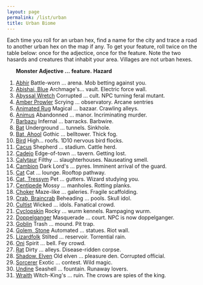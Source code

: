```yaml
---
layout: page
permalink: /list/urban
title: Urban Biome
---
```


Each time you roll for an urban hex, find a name for the city and trace a road to another urban hex on the map if any. To get your feature, roll twice on the table below: once for the adjectice, once for the feature. Note the two hasards and creatures that inhabit your area. Villages are not urban hexes.

&nbsp; &nbsp; &nbsp; <span class="a">**Monster**</span> <span class="bb">**Adjective ...**</span> <span class="cc">**feature.**</span> **Hazard**

1. <span class="a">[Abhir](/monsters/abhir)</span> <span class="b">Battle-worn ...</span>  <span class="c">arena.</span> <span class="d">Mob betting against you.</span> 
1. <span class="a">[Abishai, Blue](/monsters/abishai-blue)</span> <span class="b">Archmage's...</span>  <span class="c">vault.</span> <span class="d">Electric force wall.</span> 
1. <span class="a">[Abyssal Wretch](/monsters/abyssal-wretch)</span> <span class="b">Corrupted ...</span>  <span class="c">cult.</span> <span class="d">NPC turning feral mutant.</span> 
1. <span class="a">[Amber Prowler](/monsters/amber-prowler)</span> <span class="b">Scrying ...</span>  <span class="c">observatory.</span> <span class="d">Arcane sentries</span> 
1. <span class="a">[Animated Rug](/monsters/animated-rug)</span> <span class="b">Magical ...</span>  <span class="c">bazaar.</span> <span class="d">Crawling alleys.</span> 
1. <span class="a">[Animus](/monsters/animus)</span> <span class="b">Abandonned ...</span>  <span class="c">manor.</span> <span class="d">Incriminating murder.</span> 
1. <span class="a">[Barbazu](/monsters/barbazu)</span> <span class="b">Infernal ...</span>  <span class="c">barracks.</span> <span class="d">Barbwire.</span> 
1. <span class="a">[Bat](/monsters/bat)</span> <span class="b">Underground ...</span>  <span class="c">tunnels.</span> <span class="d">Sinkhole.</span>
1. <span class="a">[Bat, Ahool](/monsters/bat)</span> <span class="b">Gothic ...</span>  <span class="c">belltower.</span> <span class="d">Thick fog.</span>
1. <span class="a">[Bird](/monsters/bird)</span> <span class="b">High...</span>  <span class="c">roofs.</span> <span class="d">1D10 nervous bird flocks.</span>
1. <span class="a">[Cacus](/monsters/cacus)</span> <span class="b">Shepherd ...</span>  <span class="c">stadium.</span> <span class="d">Cattle herd.</span>
1. <span class="a">[Cadejo](/monsters/cadejo)</span> <span class="b">Edge-of-town ...</span>  <span class="c">tavern.</span> <span class="d">Getting lost.</span>
1. <span class="a">[Calytaur](/monsters/calytaur)</span> <span class="b">Filthy ...</span>  <span class="c">slaughterhouses.</span> <span class="d">Nauseating smell.</span>
1. <span class="a">[Cambion](/monsters/cambion)</span> <span class="b">Dark Lord's ...</span>  <span class="c">pyres.</span> <span class="d">Imminent arrival of the guard.</span>
1. <span class="a">[Cat](/monsters/cat)</span> <span class="b">Cat ...</span>  <span class="c">lounge.</span> <span class="d">Rooftop pathway.</span>
1. <span class="a">[Cat, Tressym](/monsters/cat-tressym)</span> <span class="b">Pet ...</span>  <span class="c">gutters.</span> <span class="d">Wizard studying you.</span>
1. <span class="a">[Centipede](/monsters/centipede)</span> <span class="b">Mossy ...</span>  <span class="c">manholes.</span> <span class="d">Rotting planks.</span>
1. <span class="a">[Choker](/monsters/choker)</span> <span class="b">Maze-like ...</span>  <span class="c">galeries.</span> <span class="d">Fragile scaffolding.</span>
1. <span class="a">[Crab, Braincrab](/monsters/crab-braincrab)</span> <span class="b">Beheading ...</span>  <span class="c">pools.</span> <span class="d">Skull idol.</span>
1. <span class="a">[Cultist](/monsters/cultist)</span> <span class="b">Wicked ...</span>  <span class="c">idols.</span> <span class="d">Fanatical crowd.</span>
1. <span class="a">[Cyclopskin](/monsters/cyclopskin)</span> <span class="b">Rocky ...</span>  <span class="c">wurm kennels.</span> <span class="d">Rampaging wurm.</span>
1. <span class="a">[Doppelganger](/monsters/doppelganger)</span> <span class="b">Masquerade ...</span>  <span class="c">court.</span> <span class="d">NPC is now doppelganger.</span>
1. <span class="a">[Goblin](/monsters/goblin)</span> <span class="b">Trash ...</span>  <span class="c">mound.</span> <span class="d">Pit trap.</span>
1. <span class="a">[Golem, Stone](/monsters/golem-stone)</span> <span class="b">Automated ...</span>  <span class="c">statues.</span> <span class="d">Riot wall.</span>
1. <span class="a">[Lizardfolk](/monsters/lizardfolk)</span> <span class="b">Stilted ...</span>  <span class="c">reservoir.</span> <span class="d">Torrential rain.</span>
1. <span class="a">[Oni](/monsters/oni)</span> <span class="b">Spirit ...</span>  <span class="c">bell.</span> <span class="d">Fey crowd.</span>
1. <span class="a">[Rat](/monsters/rat)</span> <span class="b">Dirty ...</span>  <span class="c">alleys.</span> <span class="d">Disease-ridden corpse.</span>
1. <span class="a">[Shadow, Elven](/monsters/shadow-even)</span> <span class="b">Old elven ...</span>  <span class="c">pleasure den.</span> <span class="d">Corrupted official.</span>
1. <span class="a">[Sorcerer](/monsters/sorcerer)</span> <span class="b">Exotic ...</span>  <span class="c">contest.</span> <span class="d">Wild magic.</span>
1. <span class="a">[Undine](/monsters/undine)</span> <span class="b">Seashell ...</span>  <span class="c">fountain.</span> <span class="d">Runaway lovers.</span>
1. <span class="a">[Wraith](/monsters/wraith)</span> <span class="b">Witch-King's ...</span>  <span class="c">ruin.</span> <span class="d">The crows are spies of the king.</span>
